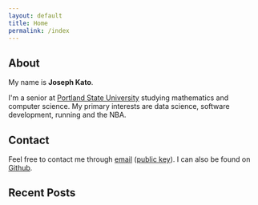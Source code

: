 ```yaml
---
layout: default
title: Home
permalink: /index
---
```


## About

My name is **Joseph Kato**.

I'm a senior at <a href="https://www.pdx.edu">Portland State University</a> studying mathematics and computer science. My primary interests are data science, software development, running and the NBA.

## Contact

Feel free to contact me through <a href="mailto:joseph@jdkato.io">email</a> ([public key](https://keybase.io/jdkato/key.asc)). I can also be found on <a href="https://github.com/jdkato">Github</a>.

## Recent Posts

